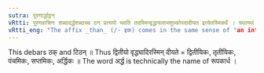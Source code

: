 ```yaml
---
sutra: पूरणार्द्धाट्ठन्
vRtti: पूरणवाचिनः शब्दादर्द्धशब्दाच्च ठन् प्रत्ययो भवति तदस्मिन्वृद्धायलाभशुल्कोपदादीयत इत्येतस्मिन्नर्थे । यथायथं ठक्टिठनोरपवादः ॥
vRtti_eng: "The affix _than_ (/- इक) comes in the same sense of "an interest, a rent, a profit, a tax or a bribe given thereby or therein'', after a word denoting an ordinal, and after the word _ardha_."
---
```

This debars ठक् and टिठन् ॥ Thus द्वितीयो वृद्ध्यादिरस्मिन् दीयते = द्वितीयिकः, तृतीयिकः, पंचमिकः, सप्तमिकः, अर्द्धिकः ॥ The word अर्द्ध is technically the name of रूपकार्ध ।
